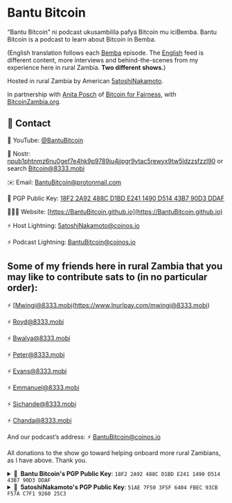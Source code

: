 # Bantu Bitcoin

“Bantu Bitcoin” ni podcast ukusambilila pafya Bitcoin mu iciBemba.
Bantu Bitcoin is a podcast to learn about Bitcoin in Bemba.

(English translation follows each [Bemba](https://bantubitcoin.substack.com/s/bemba) episode. The [English](https://bantubitcoin.substack.com/s/english) feed is different content, more interviews and behind-the-scenes from my experience here in rural Zambia. **Two different shows.**)

Hosted in rural Zambia by American [5atoshiNakamoto](https://5atoshiNakamoto.github.io).

In partnership with [Anita Posch](https://anitaposch.com/tagged/zambia) of [Bitcoin for Fairness](https://bffbtc.org/on-the-ground/bff-zambia/), with [BitcoinZambia.org](https://bitcoinzambia.org/).

## 📇 Contact

🎥 YouTube: [@BantuBitcoin](https://www.youtube.com/@BantuBitcoin)

🦩 Nostr: [npub1phtnmz6nu0gef7e4hk9p9789ju4jjpgr9ytac5rewyx9tw5ldzzsfzzl90](https://primal.net/p/npub1phtnmz6nu0gef7e4hk9p9789ju4jjpgr9ytac5rewyx9tw5ldzzsfzzl90) or search Bitcoin@8333.mobi

✉️ Email: BantuBitcoin@protonmail.com

🔏 PGP Public Key: [18F2 2A92 488C D1BD E241 1490 D514 43B7 90D3 DDAF](https://keys.openpgp.org/search?q=BantuBitcoin@protonmail.com)

🧑🏻‍💻 Website: [https://BantuBitcoin.github.io](https://BantuBitcoin.github.io)

⚡️ Host Lightning: [5atoshiNakamoto@coinos.io](https://coinos.io/5atoshiNakamoto)

⚡️ Podcast Lightning: [BantuBitcoin@coinos.io](https://5atoshinakamoto.github.io/#bantu-bitcoin-donate)


## Some of my friends here in rural Zambia that you may like to contribute sats to (in no particular order):

⚡️ [Mwingi@8333.mobi(https://www.lnurlpay.com/mwingi@8333.mobi)

⚡️ [Royd@8333.mobi](https://www.lnurlpay.com/Royd@8333.mobi)

⚡️ [Bwalya@8333.mobi](https://www.lnurlpay.com/Royd@8333.mobi)

⚡️ [Peter@8333.mobi](https://www.lnurlpay.com/Peter@8333.mobi)

⚡️ [Evans@8333.mobi](https://www.lnurlpay.com/Evans@8333.mobi)

⚡️ [Emmanuel@8333.mobi](https://www.lnurlpay.com/Emmanuel@8333.mobi)

⚡️ [Sichande@8333.mobi](https://www.lnurlpay.com/Sichande@8333.mobi)

⚡️ [Chanda@8333.mobi](https://www.lnurlpay.com/Chanda@8333.mobi)

And our podcast’s address: ⚡️ [BantuBitcoin@coinos.io](https://5atoshinakamoto.github.io/#bantu-bitcoin-donate)

All donations to the show go toward helping onboard more rural Zambians, as I have above. Thank you.

<details>
  <summary><b>🔏&nbsp;&nbsp;Bantu Bitcoin's PGP&nbsp;Public&nbsp;Key</b>: <code>18F2 2A92 488C D1BD E241 1490 D514 43B7 90D3 DDAF</code></summary>
  <br/>

 ```
-----BEGIN PGP PUBLIC KEY BLOCK-----
Comment: 18F2 2A92 488C D1BD E241  1490 D514 43B7 90D3 DDAF
Comment: BantuBitcoin@protonmail.com <BantuBitcoin@protonmail.com

xsFNBGQVmowBEAChN/BVsClheU+UyWQWSs80bgDftEOGsgkSGMMmH6l272gb02yk
Ve6Fx7C1JBE1MLhSNUO6ZB+d611Ua40A5CaWIjydYuFHAo4glvqzOfPSWMf8efa2
bXW1xmM84vguZLX+z0znEFJGZNoVlzJsnwlOE93PB5AR1/FkWDjue6ULEjKPZWz6
8DnkInLufdTwcZgjHCW7w20Pwgx72idcYfcqhlXuFlpV/v3HR2GFM2tYTREPUe99
fyYYAmHE7jzxcvs6uRIZfYpMkCaOL/YHOxr+DjkeNpHA6KXW4d2tRpuRsSaaw5WH
3PQKwllhhWJr+BTOeB4b6v+h/Q70KW7zIxVpglFqJquM2dHHHQUBx5azzds5/YZ5
QG12dLMSBqtGtILTuUN6iv/Bp67uX/HLfXhgTqZvljdjXReOhPZXklIN9bsRKY74
asZWrOU/FjX7sYTwJ94wW5HJZPyRYD9ZHy1uLY20kr28mGLRp4aqb8Uz+fcuCfM9
egfzilLqPfAlbfimZXobLUUJjLZNrNgPk6umOipDY/W3619NSVSe2niJZ8xgYRFs
bI55XuNuKHiqkxPeSj3V3N0PCPST2rWe5nShzP2R98gxHl0PZN1CyN0I4l4NqpKM
mAbiB3z7SkNOp/OrzQZsUtaYG8Cnx1wUYO/JcZJZeZVH0BaLluZ0CiuuWQARAQAB
zTlCYW50dUJpdGNvaW5AcHJvdG9ubWFpbC5jb20gPEJhbnR1Qml0Y29pbkBwcm90
b25tYWlsLmNvbT7CwYoEEAEIAD4FAmQVmowECwkHCAkQ1RRDt5DT3a8DFQgKBBYA
AgECGQECGwMCHgEWIQQY8iqSSIzRveJBFJDVFEO3kNPdrwAAdpUQAIsRp1MKlRmM
yDgvH3DyDS0cQVeIC0KHtpKrJWNewTseMkD6UCOiPdLpKqfF4PGeDPW2Ii1p0NlD
Bn2/yvRq0JD5/RQjsGNzQw4k2rw7UaZrSyvRLAWo/V9jFYv0abbiXChqf2QHRZCa
OOUDUcAl3P/ccMkuJfIKMVoA6ktWDvjP+FwzqJYz1pbouN5vPfHf54c1Nebys+Zo
Ye49TfUgjCG8KrAgqChrUFiN3Y90lCDGqAr38eYKLXZnswJ/Hk9Xdjgi+0ATDf+J
ue7VZ9GtiBGjNovbN9u1EA1g+QGFYyx1oXBr046YaWk76OYpWL/6eZDAKwMpwPEA
EZmOcmO7AEz2jQNDEUOHh4ii4ludc7D1aXP2DXMXCYW24yXD+mQKhOL+10dn15ci
HAu7+jOUDz2FOTS0wC3u9Dm62CZ2CR85M6bi0IXoZiC+CpnRVYvJBG4Nz4NKNIUF
AczJZbXEVlp6AEI0kGjC3AclORD+KWRol3xd/QCQknBvAw0mMuFzbvcjm8a3NPPZ
Q6ypFQ1/hTQEf7GLpCSrPxhJR1A8/qG/Mf+iFqa1SmyjCZAujc4vIvXmek0o8rT3
77F7jkiMcHBM/YFjVIrkkrr9wN8rqcKQqBpOfC7kzflCN5UESf4hAhF+XAKymbns
xlYbvfRZRgNtsWYK9QUYbnOMHbnZTI4rzsFNBGQVmowBEACbE7uTHkvwQp1OYtdi
oRP/X6gZumCVFYCEDflPEu9gl/2eJbnjmYAjVlEi3WvpRw/2qs+vLzjyLfR6BLHy
4eLClRZAe3RCO1MrZi46Mol7Z6c9Cn6DAtf05lPDmhmrJyA7p44sfRLb285/BdYR
3XuI5sb0l/9N6Zh9D5EOLvW3k7Q1Gv4K34K0YmAtMNNoC7h8g07Z6CqpHgyRpzn2
snZNJ8jmtTIbFS/WrPN95rj53wqjquvCCxMHvHiOgPGp0ciM2mtxLDs5cbcGa7G5
hO3qtvvbBV3yZfGPp8OJhuHfGeEVS51I3t3r1g4Sq5VMSOMsPkWji386wE2fdb/I
lIU+7b+XwE4OBzNC0KJocz8B42f5T+JjAeIiZNDFnT4BHgkRpYKngSm7VV2zuySl
nxJkBmSxqpt5TD8WT+Vft2pZ9GcOJMaFnZjYxComopHpkPhRx9DsHgzNNbrrdGlD
HbKtOauLgUrMLXx1Gwkr0ig0x2wL4WqVuI+Dt1fz8XBLttqoRpu4ELFj+vMDdC/Y
Emboe30IKgmNQrGVDYIrGqIPjASFnoAoxIEIibQq2mHcYpn36c/OGTT59aZKYxhp
0dYCpYTDKr2XNz1E3fhZnU3K1uCqmPkJr2BYEYV4rQsM+g575c6hTL3t4E2o2qKR
CZ5xNCNoxDFP70soicMKCmPimQARAQABwsF2BBgBCAAqBQJkFZqMCRDVFEO3kNPd
rwIbDBYhBBjyKpJIjNG94kEUkNUUQ7eQ092vAAA1HRAAlBLcGBC75ox5H9MzQAqi
VAloSOUuJrwSX8DHoBirIPEeYPRLbZrOApNSUdf9EJWBNorDkoJAKWzayqTl0HH9
xFyiHtm/fP5gDrKJE82x6VYwgsjfYi49ZONCl44cI7LBCXudEUruDUO/mLLGwqBZ
Pk6QeZNmUCiedkqz1BbLdegVZmPbiF4nkZaV1xchB32fKAYJo4fsI93XH7fRJac5
yRe7Xlor5VOMQi6kZ75rQXk4+TU+hzRzdvW10/YJBLhCTuBNc24O8VsUBfmlJmwu
sbruIrfZiILQ78ZEqwXjlnzsBkKmGSm82HnlVSXDst0Oq20a48dGG9blfd/h3sF6
5lmofPW2fEJIVVaU9n+G2DvSe8jVcfQpOjpakr1TadzAdomFuS3dZHx6owk2TpfX
JwATRJUK0ahOW2dtI9hP2eJHx7JtKxax1lB4Jl1Noggu74PE7n8VUQpccqvVBtLE
vYlmm4BntKj2+cnuwpf7c0CZsx+4WTNJEWaAaUM4eXtzVbBvICFQPxGsiGHv9Hzb
XDq29vYv93IVDMEnoXQEAxfDhcsd4ubngSfZ0lfeCNj6YWNOapYU7SNDpGzVzF/V
y3fD6CVS3TilnzImrY97Ykr4d8sF/Vn+s6ZXBbmdavyXUchsDhCJ748+hHUCsLIc
QdXR1wbEHiCOueLliyg2B9w=
=u/HG
-----END PGP PUBLIC KEY BLOCK-----
```

</details>

<details>
  <summary><b>🔏&nbsp;&nbsp;5atoshiNakamoto's PGP&nbsp;Public&nbsp;Key</b>: <code>51AE 7F50 3F5F 6404 FBEC 93CB F57A C7F1 9260 25C3</code></summary>
  <br/>

 ```
-----BEGIN PGP PUBLIC KEY BLOCK-----

mQINBGIQipcBEADcP/moYmcbVDXFwsvYcwyyeyMjGIJmxObdRXzElXBSgcmIsiZE
MUSoRwYhCl2LGV6vKPULy2NnWX7m87goItqHt7lG8+0+ZCTI/LJKGv/fji4WHFSv
88qiUW/1CuvBXMhzrfAC7a1892NYiA4auNnfxz3Bw4cTeFY8swCwoxPR6ClYveeo
u8egUa0rBZ2PD+8bCFc8n86m0ncPrB1wv6rV0ssDdro6BhQScyIczRMX0O5v/kej
CM5SIEoGd7ECkN836P23yqKVBxYxOoB8qkLzZm40tpt3JtUkyyKjNw1uFU1R1ww2
0Ruz1j1DDeJ7tzPGpz20zd8DuxyF6wswXi3N8cd89dW10H6q5ki2Y8w7+ehlwmxl
ecd+ylrXLxPjXJGpOmCddySpnHTDle/sPVxuCiuIepgxehk6IVoRULdl+eRyaCFe
41jEu2IK19esoU4hClNXEzGEnY5pRnr8Kqsspiu1/wALXp+toDz7HfrMlGfrjEsR
1Lx/RSMwEgtoYvLaMx1f5du5Uio1hWys8YyLxxSoEQnUNIsNVUqDVkMRlWl6B0E6
cIm5H9OPCJActlb1F5G1osSG4Q3h5S0CpIeCg3RrkiyOy7Lm4KW6CAekWxntYymB
oWgXxIb5YQpitkM97tBU9C39BwAOSTDKsT+lbmAa+Sew2ZIhNzk89kBL8wARAQAB
tDdANWF0b3NoaU5ha2Ftb3RvIDw1YXRvc2hpbmFrYW1vdG8ubGFiYmVAc2ltcGxl
bG9naW4uY28+iQJJBBMBCAAzAhsDAhkBBAsHCQMFFQgKAgMEFgABAhYhBFGuf1A/
X2QE++yTy/V6x/GSYCXDBQJiEI2NAAoJEPV6x/GSYCXD9KYP/RcSel23qW1KZsOG
9t0cleYdGeRVyFUOeVxSnJQBlvJuOSVClXWx8/FwCMgZxArCskg08CZFtMRhb8Wa
JZ8G3IeVEMbP07gIr/YmfW+p31zkJM+TROc8BdKoMZ8HoVLUW+DD34HjRBeIXI9z
x9IXJLXNaQV6LHxNzVyXjePKhBeVjPoeOUo07Qa3prmK5rPBVIVlNVMdM5k/Va8g
hASPdfPBjvuWe0Ez0qre4AH9HW9xfS3uqIuGiaHqk682nMpxKD+P2HcyvHYylcSx
bJa3J25msc78XNbdA9DVHhf4oxFdWvKHNvTbIAZ0COQONrr+oglHhRPIU/IiTxXh
wCMQBM6B8XOBEkUSvrtGKGCbElcbUWYVubR4RrRgTdk+BtAsQs3jvV5tJ/rhtJpp
Bvx9FFOsGVplAqqJUItvhS8BK4//SphkA0OaiZMZbhaAXXurSR3CoackodA7HW03
19MEGHqgm7oCiNCZqLQ5UgfJf5/x6+GzKriawBrjZcz8v/MPZOJKEF/hWgLh6uYL
gaUjXuM8SjT79Z9/E2Uncqc9JTw+UvunQG8EkGDoTpfBaxgsdE9wopSdKRe7vyfV
41rRxlY5kuVvxqbPuy8hIlKV/lxyY0h33dvWHcESEOshFAMMr/TL370rNEXzIUQs
cFpIEHXY5KHWiXYRK0fajuZmsCdluQINBGIQipcBEAD1NefxwX6wiqrYW26xM7HC
NZfb9NhRsS2nCAVtBy7dkdcyAG6nSMSIHTD9+RmA4pUWMFGQw+MrP2GnGV+r9HEr
10PfBTvAU/6tkf2J4FLV4FswySBTcK/MZteg343HKpD00/lodh0cdyBGCyuqRljm
NxUvcPmsJ9HvVT/RXhUn78/VdrbEzUxocuUNYODI3PJUTKlqPrz9BR8uht7bklK+
3CoZF/cTizHdZmtRCwcsOjzxhKqojH5rCB1oThztEx2skHkCwYad6Frf4BzhIK5e
Ycp2nGWy3P/a4X1UWoKFU8yd396QLbMN6IP4DEnhzAPmqQ1eXG/wBYb2YiwsLhFL
mX944CZhoj6ovwooiQjZGDJ/YdmwnuTV6qeHziAN9i09fjj8lt0XqTEqNYU5kEy1
HMBYqKTWdaukaikD831EaMH3YN9gutEiWCP9lO+rzVuncYyB9o8c8q6gYLN+7YCk
wEkP4Dc7mvkYVq5k6im3o0+wuEpbKG/e7mFaoAI9yYiCsVNlsmYgOmZOndNDwb3w
jOiEe9dYcVJWsWqelYA9k69fgkfkAnPkmHRlyukjKY/os9lvr/Z4Ml1+XoNLGe08
XErRoorew/9ZqoJGjYLw7W3nibb7xdM2wFePSTftmKWSBDiSLyekWQdmZGf8yuot
cTaR6+JKcldIRvONkRDQ1wARAQABiQI1BBgBCAApBQJiEIqXCRD1esfxkmAlwwIb
DAUJHhM4AAQLBwkDBRUICgIDBBYAAQIAAHIuD/9L2ZYkQWicreYWigk0y8kWV1YP
ZtooNqtilHdA3SEYH88S0lPiXrhb114aL1dCguv5Z2y4F5AvAcImOuPnLixHsFWV
/QAgZCPOwm7JybnX39Beetc37tQZgUBdFiEKbGkvAjR0ArRY2UzsP8AD7GeRjZAd
Cbr7A72t7GRu3XQOQIlwxk/dhiz8tm76dtkYwVXSFfExXIxVm0UpNupNN383LL5e
I4W5Zf4qXweCYsCi9aprC3LSLDSqX9/xLb+rqNM2z5T1t5T4SSh3LqEUeBp3H0vK
yydYWvzSwUqcbGWgh+0ycACvoDUFX/eSB0uhoxBZYCm+Awa1l/eig18/D6Nvp2LJ
3EtEPgGHRvcuyrORMnSZWxG5kiuo8nQS6NnrglHogwAQHZroA9HThLMesGhEbbus
eIlLnMYZ4SU/WlzWKMmJstT66ZzDgtNIAJhyK/U5lcht+bP4brjt7JSmcdbIcQ6l
2mZyI68waz+lEHry/hIzkx7BNIJnjmKEqvJpVDA+jJYXzeOe1a+dBUhAagDDBfMj
Q44aL+GcSSstzxZuCmFbcSuBLmrEtnZVS81Ml1p39Ya9Imfh+8Qt2yas7utdw3p/
SQ47NOGZQEKPwRte8t+B5jmMwdurVWXx/uF65AoKMLgsl/bb8EJZmsULGV3N9D8B
R2vc0U7pWTvZ7L3I+w==
=5rNf
-----END PGP PUBLIC KEY BLOCK-----
```

</details>
